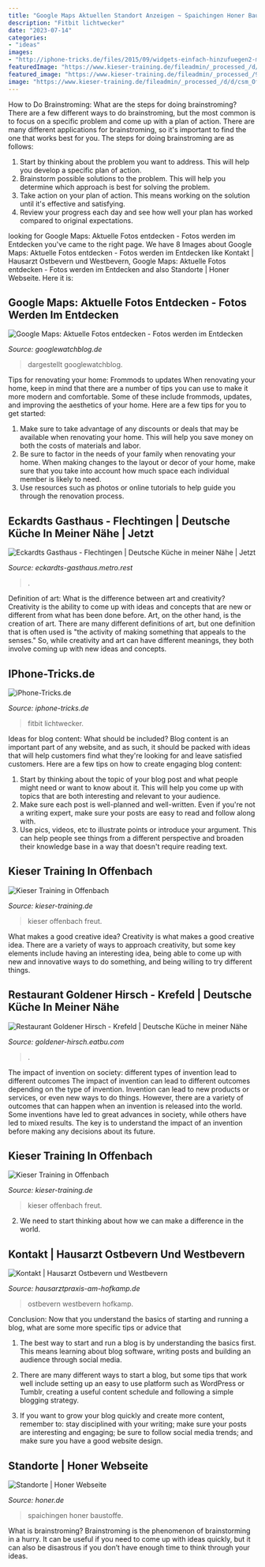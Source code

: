 ```yaml
---
title: "Google Maps Aktuellen Standort Anzeigen ~ Spaichingen Honer Baustoffe"
description: "Fitbit lichtwecker"
date: "2023-07-14"
categories:
- "ideas"
images:
- "http://iphone-tricks.de/files/2015/09/widgets-einfach-hinzufuegen2-min-768x1365-350x622.png"
featuredImage: "https://www.kieser-training.de/fileadmin/_processed_/d/d/csm_Offenbach_Innenaufnahme_04_b782122a13.jpg"
featured_image: "https://www.kieser-training.de/fileadmin/_processed_/9/0/csm_Offenbach_Innenaufnahme_01_370b1747a9.jpg"
image: "https://www.kieser-training.de/fileadmin/_processed_/d/d/csm_Offenbach_Innenaufnahme_04_b782122a13.jpg"
---
```



How to Do Brainstroming: What are the steps for doing brainstroming?
There are a few different ways to do brainstroming, but the most common is to focus on a specific problem and come up with a plan of action. There are many different applications for brainstroming, so it's important to find the one that works best for you. The steps for doing brainstroming are as follows: 
1. Start by thinking about the problem you want to address. This will help you develop a specific plan of action.
2. Brainstorm possible solutions to the problem. This will help you determine which approach is best for solving the problem.
3. Take action on your plan of action. This means working on the solution until it's effective and satisfying. 
4. Review your progress each day and see how well your plan has worked compared to original expectations.

	

		
looking for Google Maps: Aktuelle Fotos entdecken - Fotos werden im Entdecken you've came to the right page. We have 8 Images about Google Maps: Aktuelle Fotos entdecken - Fotos werden im Entdecken like Kontakt | Hausarzt Ostbevern und Westbevern, Google Maps: Aktuelle Fotos entdecken - Fotos werden im Entdecken and also Standorte | Honer Webseite. Here it is:
		
    
## Google Maps: Aktuelle Fotos Entdecken - Fotos Werden Im Entdecken

<img loading=lazy src="https://www.googlewatchblog.de/wp-content/uploads/google-maps-explore-pics.jpg" onerror="this.onerror=null;this.src='https://tse3.mm.bing.net/th?id=OIP.k5L_Hu-1WHAi4Oj8vHfoVgHaEZ&amp;pid=15.1';" alt="Google Maps: Aktuelle Fotos entdecken - Fotos werden im Entdecken">

_Source: googlewatchblog.de_

>dargestellt googlewatchblog. 

	

Tips for renovating your home: Frommods to updates
When renovating your home, keep in mind that there are a number of tips you can use to make it more modern and comfortable. Some of these include frommods, updates, and improving the aesthetics of your home. Here are a few tips for you to get started: 
1. Make sure to take advantage of any discounts or deals that may be available when renovating your home. This will help you save money on both the costs of materials and labor. 
2. Be sure to factor in the needs of your family when renovating your home. When making changes to the layout or decor of your home, make sure that you take into account how much space each individual member is likely to need. 
3. Use resources such as photos or online tutorials to help guide you through the renovation process.

    
## Eckardts Gasthaus - Flechtingen | Deutsche Küche In Meiner Nähe | Jetzt

<img loading=lazy src="https://cdn.website.dish.co/media/51/99/2908578/Eckardts-Gasthaus-1003326-599175046800210-1053773855-n-1.jpg" onerror="this.onerror=null;this.src='https://tse2.mm.bing.net/th?id=OIP.FLbEO52VoOcTsRjW8MU-1wHaE8&amp;pid=15.1';" alt="Eckardts Gasthaus - Flechtingen | Deutsche Küche in meiner Nähe | Jetzt">

_Source: eckardts-gasthaus.metro.rest_

>. 

	

Definition of art: What is the difference between art and creativity?
Creativity is the ability to come up with ideas and concepts that are new or different from what has been done before. Art, on the other hand, is the creation of art. There are many different definitions of art, but one definition that is often used is "the activity of making something that appeals to the senses." So, while creativity and art can have different meanings, they both involve coming up with new ideas and concepts.

    
## IPhone-Tricks.de

<img loading=lazy src="http://iphone-tricks.de/files/2015/09/widgets-einfach-hinzufuegen2-min-768x1365-350x622.png" onerror="this.onerror=null;this.src='https://tse4.mm.bing.net/th?id=OIP.p7UFBav23RW194J6GzTFoAAAAA&amp;pid=15.1';" alt="iPhone-Tricks.de">

_Source: iphone-tricks.de_

>fitbit lichtwecker. 

	

Ideas for blog content: What should be included?
Blog content is an important part of any website, and as such, it should be packed with ideas that will help customers find what they're looking for and leave satisfied customers. Here are a few tips on how to create engaging blog content:
1. Start by thinking about the topic of your blog post and what people might need or want to know about it. This will help you come up with topics that are both interesting and relevant to your audience. 
2. Make sure each post is well-planned and well-written. Even if you're not a writing expert, make sure your posts are easy to read and follow along with. 
3. Use pics, videos, etc to illustrate points or introduce your argument. This can help people see things from a different perspective and broaden their knowledge base in a way that doesn't require reading text. 

    
## Kieser Training In Offenbach

<img loading=lazy src="https://www.kieser-training.de/fileadmin/_processed_/d/d/csm_Offenbach_Innenaufnahme_04_b782122a13.jpg" onerror="this.onerror=null;this.src='https://tse2.mm.bing.net/th?id=OIP.25exeBkQE8t-3B4_E5BPxgHaEK&amp;pid=15.1';" alt="Kieser Training in Offenbach">

_Source: kieser-training.de_

>kieser offenbach freut. 

	

What makes a good creative idea?
Creativity is what makes a good creative idea. There are a variety of ways to approach creativity, but some key elements include having an interesting idea, being able to come up with new and innovative ways to do something, and being willing to try different things.

    
## Restaurant Goldener Hirsch - Krefeld | Deutsche Küche In Meiner Nähe

<img loading=lazy src="https://cdn.website.dish.co/media/a7/2c/2710052/Goldener-Hirsch-D20A73B0-340B-413A-80B5-D6671A84BBF7.jpg" onerror="this.onerror=null;this.src='https://tse3.mm.bing.net/th?id=OIP.wuNPSzf3RW15C1NyCMCd1wHaFj&amp;pid=15.1';" alt="Restaurant Goldener Hirsch - Krefeld | Deutsche Küche in meiner Nähe">

_Source: goldener-hirsch.eatbu.com_

>. 

	

The impact of invention on society: different types of invention lead to different outcomes
The impact of invention can lead to different outcomes depending on the type of invention. Invention can lead to new products or services, or even new ways to do things. However, there are a variety of outcomes that can happen when an invention is released into the world. Some inventions have led to great advances in society, while others have led to mixed results. The key is to understand the impact of an invention before making any decisions about its future.

    
## Kieser Training In Offenbach

<img loading=lazy src="https://www.kieser-training.de/fileadmin/_processed_/9/0/csm_Offenbach_Innenaufnahme_01_370b1747a9.jpg" onerror="this.onerror=null;this.src='https://tse2.mm.bing.net/th?id=OIP.VP44SrH8zEV01nD1Rkq2PgHaEK&amp;pid=15.1';" alt="Kieser Training in Offenbach">

_Source: kieser-training.de_

>kieser offenbach freut. 

	

2. We need to start thinking about how we can make a difference in the world.

    
## Kontakt | Hausarzt Ostbevern Und Westbevern

<img loading=lazy src="https://jimdo-storage.freetls.fastly.net/image/82456204/e70e504a-258f-4bf3-9178-edd8e68131db.png?quality=80&amp;auto=webp&amp;disable=upscale&amp;width=800&amp;height=800" onerror="this.onerror=null;this.src='https://tse2.mm.bing.net/th?id=OIP.8pWRbceX8YEqcxF-zhybYAHaHa&amp;pid=15.1';" alt="Kontakt | Hausarzt Ostbevern und Westbevern">

_Source: hausarztpraxis-am-hofkamp.de_

>ostbevern westbevern hofkamp. 

	

Conclusion: Now that you understand the basics of starting and running a blog, what are some more specific tips or advice that
1. The best way to start and run a blog is by understanding the basics first. This means learning about blog software, writing posts and building an audience through social media.
2. There are many different ways to start a blog, but some tips that work well include setting up an easy to use platform such as WordPress or Tumblr, creating a useful content schedule and following a simple blogging strategy.

3. If you want to grow your blog quickly and create more content, remember to: stay disciplined with your writing; make sure your posts are interesting and engaging; be sure to follow social media trends; and make sure you have a good website design.

    
## Standorte | Honer Webseite

<img loading=lazy src="https://www.honer.de/medias/WW-Spaichingen.jpg?context=bWFzdGVyfHJvb3R8MjA5NzY1NXxpbWFnZS9qcGVnfGg0Ni9oMTAvOTI1MzYzODg2NDkyNi5qcGd8OTA0Zjg5YzI4MGI1OGFlYjJmNWJmOTI2NDQ2Njk4ZGU1YWVlZGI5MDZmZDZkMzg4MzI0OTMyYzBiZjY1YWE1Zg&amp;attachment=true" onerror="this.onerror=null;this.src='https://tse4.mm.bing.net/th?id=OIP.uKsUA2-pJnW6TYE_utOQZAHaFj&amp;pid=15.1';" alt="Standorte | Honer Webseite">

_Source: honer.de_

>spaichingen honer baustoffe. 

	

What is brainstroming? Brainstroming is the phenomenon of brainstorming in a hurry. It can be useful if you need to come up with ideas quickly, but it can also be disastrous if you don’t have enough time to think through your ideas.

